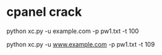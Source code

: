 # cpanel crack

python xc.py -u example.com -p pw1.txt -t 100



python xc.py -u www.example.com -p pw1.txt -t 109
